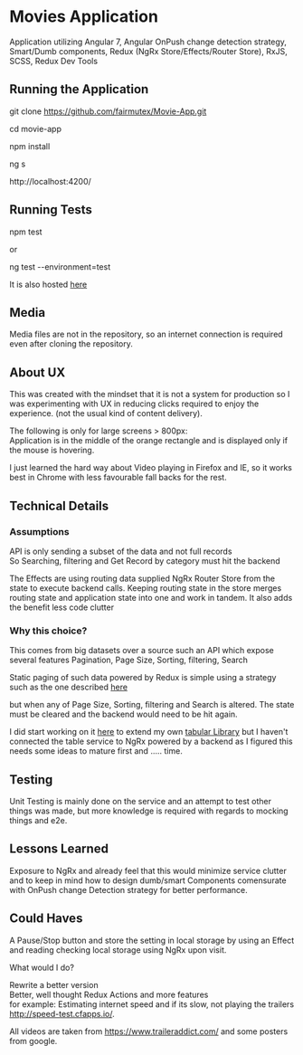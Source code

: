 # Movies Application  

Application utilizing Angular 7, Angular OnPush change detection strategy, Smart/Dumb components, Redux (NgRx Store/Effects/Router Store), RxJS, SCSS, Redux Dev Tools

## Running the Application  

git clone https://github.com/fairmutex/Movie-App.git  
   
cd movie-app   
   
npm install   
   
ng s    

http://localhost:4200/          
   
## Running Tests

npm test   
   
or   

ng test --environment=test   
   
It is also hosted [here](https://code.fairmutex.com/projects/web/movie-app/)   
   
## Media  

Media files are not in the repository, so an internet connection is required even after cloning the repository.

## About UX   
   
This was created with the mindset that it is not a system for production so I was experimenting with UX in reducing clicks required to enjoy the experience. (not the usual kind of content delivery).  
   
The following is only for large screens > 800px:    
Application is in the middle of the orange rectangle and is displayed only if the mouse is hovering.   
   
I just learned the hard way about Video playing in Firefox and IE, so it works best in Chrome with less favourable fall backs for the rest.  

## Technical Details

### Assumptions   
   
API is only sending a subset of the data and not full records   
So Searching, filtering and Get Record by category must hit the backend   
   
   
The Effects are using routing data supplied NgRx Router Store from the state to execute backend calls. Keeping routing state in the store merges routing state and application state into one and work in tandem.
It also adds the benefit less code clutter    
   
### Why this choice?   
   
This comes from big datasets over a source such an API which expose several features Pagination, Page Size, Sorting, filtering, Search   
   
Static paging of such data powered by Redux is simple using a strategy such as the one described [here](https://medium.com/@bo.vandersteene/advanced-pagination-with-ngrx-store-and-angular-5-f26ca4761cef)


but when any of Page Size, Sorting, filtering and Search is altered. The state must be cleared and the backend would need to be hit again.

I did start working on it [here](https://stackblitz.com/edit/angular-ubwakn) to extend my own [tabular Library](https://github.com/fairmutex/FTable)  but I haven't connected the table service to NgRx powered by a backend as I figured this needs some ideas to mature first and ..... time.   

## Testing   
   
Unit Testing is mainly done on the service and an attempt to test other things was made, but more knowledge is required with regards to mocking things and e2e.
   
## Lessons Learned   
   
Exposure to NgRx and already feel that this would minimize service clutter and to keep in mind how to design dumb/smart Components comensurate with OnPush change Detection strategy for better performance.   

## Could Haves  

A Pause/Stop button and store the setting in local storage by using an Effect and reading checking local storage using NgRx upon visit.   

What would I do?   

Rewrite a better version   
Better, well thought Redux Actions and more features   
for example: Estimating internet speed and if its slow, not playing the trailers http://speed-test.cfapps.io/.   
   
All videos are taken from https://www.traileraddict.com/ and some posters from google.
